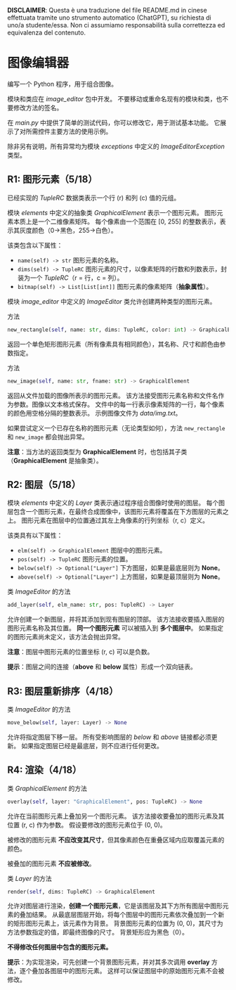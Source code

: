 **DISCLAIMER**: Questa è una traduzione del file README.md in cinese effettuata tramite uno strumento automatico (ChatGPT), su richiesta di uno/a studente/essa.
Non ci assumiamo responsabilità sulla correttezza ed equivalenza del contenuto.

# 图像编辑器

编写一个 Python 程序，用于组合图像。

模块和类应在 *image\_editor* 包中开发。
不要移动或重命名现有的模块和类，也不要修改方法的签名。

在 *main.py* 中提供了简单的测试代码，你可以修改它，用于测试基本功能。
它展示了对所需控件主要方法的使用示例。

除非另有说明，所有异常均为模块 *exceptions* 中定义的 *ImageEditorException* 类型。

## R1: 图形元素（5/18）

已经实现的 *TupleRC* 数据类表示一个行 (r) 和列 (c) 值的元组。

模块 *elements* 中定义的抽象类 *GraphicalElement* 表示一个图形元素。
图形元素本质上是一个二维像素矩阵。
每个像素由一个范围在 \[0, 255] 的整数表示，表示其灰度颜色（0->黑色，255->白色）。

该类包含以下属性：

* `name(self) -> str` 图形元素的名称。
* `dims(self) -> TupleRC` 图形元素的尺寸，以像素矩阵的行数和列数表示，封装为一个 *TupleRC*（r = 行，c = 列）。
* `bitmap(self) -> List[List[int]]` 图形元素的像素矩阵（**抽象属性**）。

模块 *image\_editor* 中定义的 *ImageEditor* 类允许创建两种类型的图形元素。

方法

```python
new_rectangle(self, name: str, dims: TupleRC, color: int) -> GraphicalElement
```

返回一个单色矩形图形元素（所有像素具有相同颜色），其名称、尺寸和颜色由参数指定。

方法

```python
new_image(self, name: str, fname: str) -> GraphicalElement
```

返回从文件加载的图像所表示的图形元素。
该方法接受图形元素名称和文件名作为参数。图像以文本格式保存。
文件中的每一行表示像素矩阵的一行，每个像素的颜色用空格分隔的整数表示。
示例图像文件为 *data/img.txt*。

如果尝试定义一个已存在名称的图形元素（无论类型如何），方法 `new_rectangle` 和 `new_image` 都会抛出异常。

**注意**：当方法的返回类型为 **GraphicalElement** 时，也包括其子类（**GraphicalElement** 是抽象类）。

## R2: 图层（5/18）

模块 *elements* 中定义的 *Layer* 类表示通过程序组合图像时使用的图层。
每个图层包含一个图形元素，在最终合成图像中，该图形元素将覆盖在下方图层的元素之上。
图形元素在图层中的位置通过其左上角像素的行列坐标（r, c）定义。

该类具有以下属性：

* `elm(self) -> GraphicalElement` 图层中的图形元素。
* `pos(self) -> TupleRC` 图形元素的位置。
* `below(self) -> Optional["Layer"]` 下方图层，如果是最底层则为 **None**。
* `above(self) -> Optional["Layer"]` 上方图层，如果是最顶层则为 **None**。

类 *ImageEditor* 的方法

```python
add_layer(self, elm_name: str, pos: TupleRC) -> Layer
```

允许创建一个新图层，并将其添加到现有图层的顶部。
该方法接收要插入图层的图形元素名称及其位置。
**同一个图形元素** 可以被插入到 **多个图层中**。
如果指定的图形元素尚未定义，该方法会抛出异常。

**注意**：图层中图形元素的位置坐标 (r, c) 可以是负数。

**提示**：图层之间的连接（**above** 和 **below** 属性）形成一个双向链表。

## R3: 图层重新排序（4/18）

类 *ImageEditor* 的方法

```python
move_below(self, layer: Layer) -> None
```

允许将指定图层下移一层。
所有受影响图层的 *below* 和 *above* 链接都必须更新。
如果指定图层已经是最底层，则不应进行任何更改。

## R4: 渲染（4/18）

类 *GraphicalElement* 的方法

```python
overlay(self, layer: "GraphicalElement", pos: TupleRC) -> None
```

允许在当前图形元素上叠加另一个图形元素。
该方法接收要叠加的图形元素及其位置 (r, c) 作为参数。
假设要修改的图形元素位于 (0, 0)。

被修改的图形元素 **不应改变其尺寸**，但其像素颜色在重叠区域内应取覆盖元素的颜色。

被叠加的图形元素 **不应被修改**。

类 *Layer* 的方法

```python
render(self, dims: TupleRC) -> GraphicalElement
```

允许对图层进行渲染，**创建一个图形元素**，它是该图层及其下方所有图层中图形元素的叠加结果。
从最底层图层开始，将每个图层中的图形元素依次叠加到一个新的矩形图形元素上，该元素作为背景。
背景图形元素的位置为 (0, 0)，其尺寸为方法参数指定的值，即最终图像的尺寸。
背景矩形应为黑色（0）。

**不得修改任何图层中包含的图形元素。**

**提示**：为实现渲染，可先创建一个背景图形元素，并对其多次调用 **overlay** 方法，逐个叠加各图层中的图形元素。
这样可以保证图层中的原始图形元素不会被修改。
